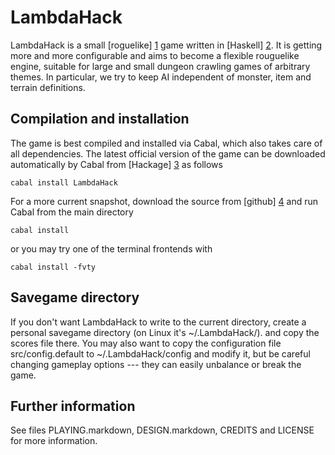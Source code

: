LambdaHack
==========

LambdaHack is a small [roguelike] [1] game written in [Haskell] [2].
It is getting more and more configurable and aims to become a flexible
rouguelike engine, suitable for large and small dungeon crawling games
of arbitrary themes. In particular, we try to keep AI independent
of monster, item and terrain definitions.


Compilation and installation
----------------------------

The game is best compiled and installed via Cabal, which also takes care
of all dependencies. The latest official version of the game can be downloaded
automatically by Cabal from [Hackage] [3] as follows

    cabal install LambdaHack

For a more current snapshot, download the source from [github] [4]
and run Cabal from the main directory

    cabal install

or you may try one of the terminal frontends with

    cabal install -fvty


Savegame directory
------------------

If you don't want LambdaHack to write to the current directory,
create a personal savegame directory (on Linux it's ~/.LambdaHack/).
and copy the scores file there. You may also want to
copy the configuration file src/config.default to
~/.LambdaHack/config and modify it, but be careful changing
gameplay options --- they can easily unbalance or break the game.


Further information
-------------------

See files PLAYING.markdown, DESIGN.markdown, CREDITS and LICENSE
for more information.



[1]: http://roguebasin.roguelikedevelopment.org/index.php?title=Berlin_Interpretation
[2]: http://www.haskell.org/
[3]: http://hackage.haskell.org/package/LambdaHack
[4]: http://github.com/kosmikus/LambdaHack
